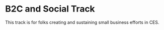 # B2C and Social Track
This track is for folks creating and sustaining small business efforts in CES.